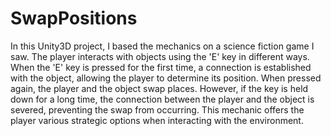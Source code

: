 # SwapPositions
In this Unity3D project, I based the mechanics on a science fiction game I saw. The player interacts with objects using the 'E' key in different ways. When the 'E' key is pressed for the first time, a connection is established with the object, allowing the player to determine its position. When pressed again, the player and the object swap places. However, if the key is held down for a long time, the connection between the player and the object is severed, preventing the swap from occurring. This mechanic offers the player various strategic options when interacting with the environment.
